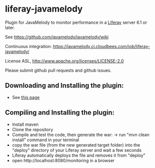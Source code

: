 liferay-javamelody
=========================

Plugin for JavaMelody to monitor performance in a [Liferay](http://www.liferay.com/) server 6.1 or later.

See https://github.com/javamelody/javamelody/wiki

Continuous integration: https://javamelody.ci.cloudbees.com/job/liferay-javamelody/

License ASL, http://www.apache.org/licenses/LICENSE-2.0

Please submit github pull requests and github issues.


Downloading and Installing the plugin:
---------------------------------------
 - See [this page](https://github.com/javamelody/javamelody/wiki/LiferayPlugin)


Compiling and Installing the plugin:
---------------------------------------
 - Install maven
 - Clone the repository
 - Compile and test the code, then generate the war:
	-> run "mvn clean install" command in your terminal
 - copy the war file (from the new generated target folder) into the "deploy" directory of your Liferay server and wait a few seconds
 - Liferay automatically deploys the file and removes it from "deploy" 
 - open http://localhost:8080/monitoring in a browser
